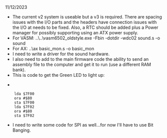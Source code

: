 11/12/2023
- The current v2 system is useable but a v3 is required. There are spacing issues with the I/O parts and the headers have connection issues with the I/O at needs to be fixed. Also, a RTC should be added plus a Power manager for possibly supporting using an ATX power supply.
- For VASM: ..\\..\\vasm6502_oldstyle.exe -Fbin -dotdir -wdc02 sound.s -o sound
- For AX: ..\\ax basic_mon.s -o basic_mon
- I need to write a driver for the sound hardware.
- I also need to add to the main firmware code the ability to send an assembly file to the computer and get it to run (use a different RAM bank).
- This is code to get the Green LED to light up:
- ```
```
	lda $7F00
	ora #$80
	sta $7F00 
	lda $7F02
	ora #$80
	sta $7F02
```
- I need to write some code for SPI as well...for now I'll have to use Bit Banging.